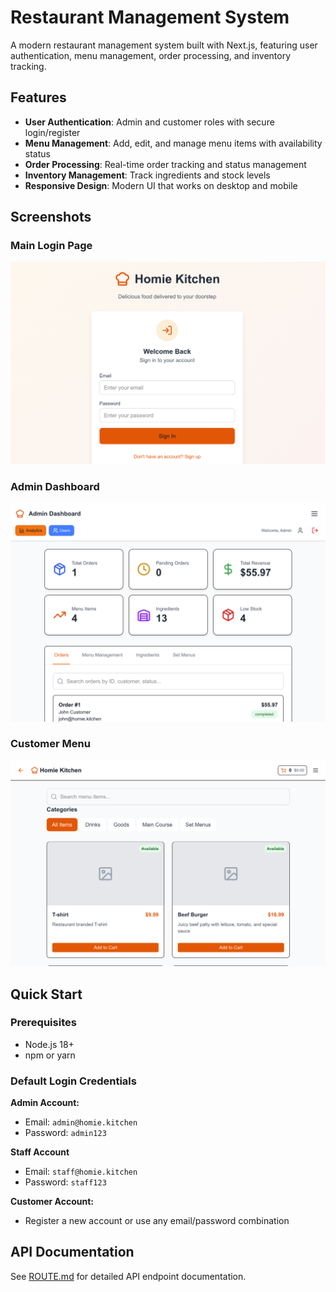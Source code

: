 # Restaurant Management System

A modern restaurant management system built with Next.js, featuring user authentication, menu management, order processing, and inventory tracking.

## Features

- **User Authentication**: Admin and customer roles with secure login/register
- **Menu Management**: Add, edit, and manage menu items with availability status
- **Order Processing**: Real-time order tracking and status management
- **Inventory Management**: Track ingredients and stock levels
- **Responsive Design**: Modern UI that works on desktop and mobile

## Screenshots

### Main Login Page
![Main Login Page](screenshots/main-page.png)

### Admin Dashboard
![Admin Dashboard](screenshots/admin-dashboard.png)

### Customer Menu
![Customer Menu](screenshots/customer-menu.png)

## Quick Start

### Prerequisites

- Node.js 18+ 
- npm or yarn


### Default Login Credentials

**Admin Account:**
- Email: `admin@homie.kitchen`
- Password: `admin123`

**Staff Account**
- Email: `staff@homie.kitchen`
- Password: `staff123`

**Customer Account:**
- Register a new account or use any email/password combination

## API Documentation

See [ROUTE.md](./ROUTE.md) for detailed API endpoint documentation.

